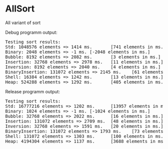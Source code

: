 # AllSort
All variant of sort

Debug programm output:

<pre>
Testing sort results:
Std: 1048576 elements => 1414 ms.       [741 elements in ms.]
Binary: 2048 elements => -1 ms. [-2048 elements in ms.]
Bubble: 8192 elements => 2082 ms.       [3 elements in ms.]
Insertion: 32768 elements => 2978 ms.   [11 elements in ms.]
Inversion: 8192 elements => 2040 ms.    [4 elements in ms.]
BinaryInsertion: 131072 elements => 2145 ms.    [61 elements in ms.]
Shell: 16384 elements => 1242 ms.       [13 elements in ms.]
Heap: 524288 elements => 1292 ms.       [405 elements in ms.]
</pre>


Release programm output:

<pre>
Testing sort results:
Std: 16777216 elements => 1202 ms.      [13957 elements in ms.]
Binary: 1024 elements => -1 ms. [-1024 elements in ms.]
Bubble: 32768 elements => 2022 ms.      [16 elements in ms.]
Insertion: 131072 elements => 2709 ms.  [48 elements in ms.]
Inversion: 32768 elements => 1591 ms.   [20 elements in ms.]
BinaryInsertion: 131072 elements => 1793 ms.    [73 elements in ms.]
Shell: 131072 elements => 1303 ms.      [100 elements in ms.]
Heap: 4194304 elements => 1137 ms.      [3688 elements in ms.]
</pre>